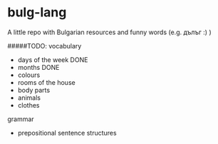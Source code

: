 # bulg-lang
A little repo with Bulgarian resources and funny words (e.g. дълъг :) )

#####TODO:
vocabulary
  - days of the week DONE
  - months DONE
  - colours
  - rooms of the house
  - body parts
  - animals
  - clothes

grammar
  - prepositional sentence structures

